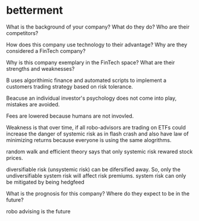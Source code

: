# betterment


What is the background of your company? What do they do? Who are their competitors?


How does this company use technology to their advantage? Why are they considered a FinTech company?





Why is this company exemplary in the FinTech space? What are their strengths and weaknesses?

B uses algorithimic finance and automated scripts to implement a customers trading strategy based on risk tolerance. 

Beacuse an individual investor's psychology does not come into play, mistakes are avoided. 

Fees are lowered because humans are not invovled. 

Weakness is that over time, if all robo-advisors are trading on ETFs could increase the danger of systemic risk as in flash crash and also have law of minimizing returns because everyone is using the same alogrithms.

random walk and efficient theory says that only systemic risk rewared stock prices. 

diversifiable risk (unsystemic risk) can be difersified away. So, only the undiversifiable system risk will affect risk premiums. system risk can only be mitigated by being hedgfeed




What is the prognosis for this company? Where do they expect to be in the future?

robo advising is the future 



